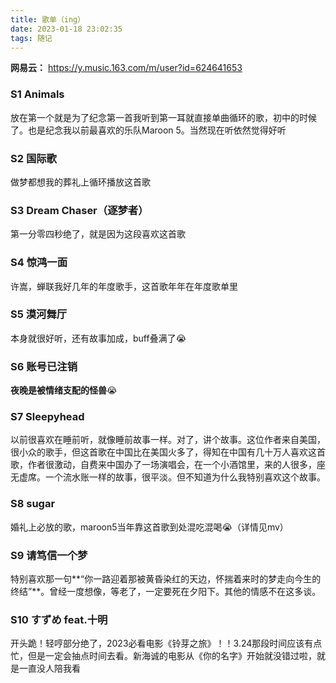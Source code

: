 ```yaml
---
title: 歌单（ing）
date: 2023-01-18 23:02:35
tags: 随记
---
```


**网易云：** https://y.music.163.com/m/user?id=624641653

### S1 Animals

放在第一个就是为了纪念第一首我听到第一耳就直接单曲循环的歌，初中的时候了。也是纪念我以前最喜欢的乐队Maroon 5。当然现在听依然觉得好听



### S2 国际歌  

做梦都想我的葬礼上循环播放这首歌



### S3 Dream Chaser（逐梦者）

第一分零四秒绝了，就是因为这段喜欢这首歌

###  <!-- more -->

### S4 惊鸿一面 

许嵩，蝉联我好几年的年度歌手，这首歌年年在年度歌单里



### S5 漠河舞厅

本身就很好听，还有故事加成，buff叠满了😭



### S6 账号已注销

**夜晚是被情绪支配的怪兽**😭



### S7  Sleepyhead

以前很喜欢在睡前听，就像睡前故事一样。对了，讲个故事。这位作者来自美国，很小众的歌手，但这首歌在中国比在美国火多了，得知在中国有几十万人喜欢这首歌，作者很激动，自费来中国办了一场演唱会，在一个小酒馆里，来的人很多，座无虚席。一个流水账一样的故事，很平淡。但不知道为什么我特别喜欢这个故事。



### S8 sugar

婚礼上必放的歌，maroon5当年靠这首歌到处混吃混喝😭（详情见mv）



### S9 请笃信一个梦

特别喜欢那一句**“你一路迎着那被黄昏染红的天边，怀揣着来时的梦走向今生的终结”**。曾经一度想像，等老了，一定要死在夕阳下。其他的情感不在这多谈。



### S10 すずめ feat.十明

开头跪！轻哼部分绝了，2023必看电影《铃芽之旅》！！3.24那段时间应该有点忙，但是一定会抽点时间去看。新海诚的电影从《你的名字》开始就没错过啦，就是一直没人陪我看

